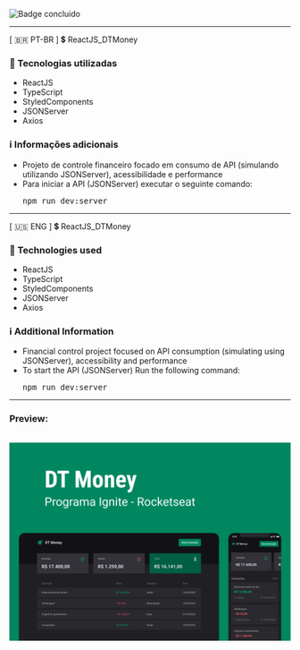 ![Badge concluido](https://img.shields.io/static/v1?label=STATUS&message=Concluded&color=GREEN&style=for-the-badge)


<hr>
[ 🇧🇷 PT-BR ] 💲 ReactJS_DTMoney

<h3>🚀 Tecnologias utilizadas </h3>
<ul>
  <li> ReactJS </li>
  <li> TypeScript </li>
  <li> StyledComponents </li>
  <li> JSONServer </li>
  <li> Axios </li>
  
  
  
</ul>
<h3>ℹ️ Informações adicionais </h3>
<ul>
  <li>Projeto de controle financeiro focado em consumo de API (simulando utilizando JSONServer), acessibilidade e performance </li>
  <li>Para iniciar a API (JSONServer) executar o seguinte comando: <pre>npm run dev:server</pre></li>
 </ul>
<hr>


[ 🇺🇸 ENG ] 💲 ReactJS_DTMoney

<h3>🚀 Technologies used </h3>
<ul>
  <li> ReactJS </li>
  <li> TypeScript </li>
   <li> StyledComponents </li>
  <li> JSONServer </li>
  <li> Axios </li>
</ul>
<h3>ℹ️ Additional Information </h3>
<ul>
  <li>Financial control project focused on API consumption (simulating using JSONServer), accessibility and performance</li>
  <li>To start the API (JSONServer) Run the following command:  <pre>npm run dev:server</pre></li>
 </ul>

<hr>
<h3>Preview:</h3>

<br>

<div align="center">
<img title="Preview" src="./preview/Capa.png"  />
</div>


